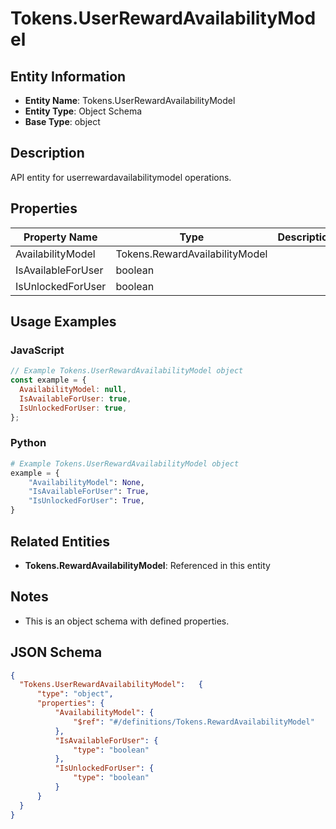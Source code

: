 # Tokens.UserRewardAvailabilityModel

## Entity Information
- **Entity Name**: Tokens.UserRewardAvailabilityModel
- **Entity Type**: Object Schema
- **Base Type**: object

## Description
API entity for userrewardavailabilitymodel operations.

## Properties

| Property Name | Type | Description | Required |
|---------------|------|-------------|----------|
| AvailabilityModel | Tokens.RewardAvailabilityModel |  | No |
| IsAvailableForUser | boolean |  | No |
| IsUnlockedForUser | boolean |  | No |

## Usage Examples

### JavaScript
```javascript
// Example Tokens.UserRewardAvailabilityModel object
const example = {
  AvailabilityModel: null,
  IsAvailableForUser: true,
  IsUnlockedForUser: true,
};
```

### Python
```python
# Example Tokens.UserRewardAvailabilityModel object
example = {
    "AvailabilityModel": None,
    "IsAvailableForUser": True,
    "IsUnlockedForUser": True,
}
```

## Related Entities
- **Tokens.RewardAvailabilityModel**: Referenced in this entity

## Notes
- This is an object schema with defined properties.

## JSON Schema
```json
{
  "Tokens.UserRewardAvailabilityModel":   {
      "type": "object",
      "properties": {
          "AvailabilityModel": {
              "$ref": "#/definitions/Tokens.RewardAvailabilityModel"
          },
          "IsAvailableForUser": {
              "type": "boolean"
          },
          "IsUnlockedForUser": {
              "type": "boolean"
          }
      }
  }
}
```
